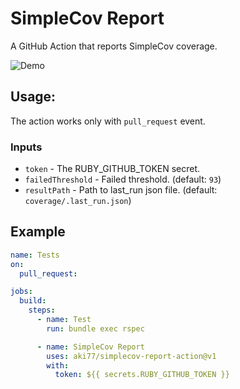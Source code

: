 # SimpleCov Report

A GitHub Action that reports SimpleCov coverage.

![Demo](https://i.gyazo.com/c4e572c91fe8048c95392ea3ddce79f5.png)

## Usage:

The action works only with `pull_request` event.

### Inputs

- `token` - The RUBY_GITHUB_TOKEN secret.
- `failedThreshold` - Failed threshold. (default: `93`)
- `resultPath` - Path to last_run json file. (default: `coverage/.last_run.json`)

## Example

```yaml
name: Tests
on:
  pull_request:

jobs:
  build:
    steps:
      - name: Test
        run: bundle exec rspec

      - name: SimpleCov Report
        uses: aki77/simplecov-report-action@v1
        with:
          token: ${{ secrets.RUBY_GITHUB_TOKEN }}
```

